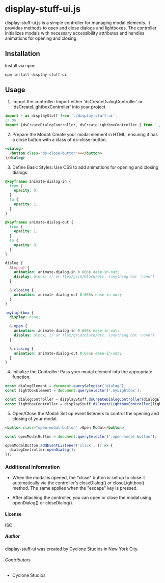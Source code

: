 # display-stuff-ui.js
display-stuff-ui.js is a simple controller for managing modal elements. It provides methods to open and close dialogs and lightboxes. The controller initializes modals with necessary accessibility attributes and handles animations for opening and closing.

## Installation

Install via npm:
```bash
npm install display-stuff-ui
```

## Usage

1. Import the controller: 
Import either 'dsCreateDialogController' or 'dsCreateLightboxController' into your project.
```javascript
import * as displayStuff from './display-stuff-ui';
// OR
import {dsCreateDialogController, dsCreateLightboxController } from './display-stuff-ui';
```

2. Prepare the Modal:
Create your modal element in HTML, ensuring it has a close button with a class of ds-close-button.
```html 
<dialog>
  <button class="ds-close-button">✕</button>
</dialog>
```    

3. Define Basic Styles:
Use CSS to add animations for opening and closing dialogs.
```scss
@keyframes animate-dialog-in {
  from {
    opacity: 0;
  }
  to {
    opacity: 1;
  }
}

@keyframes animate-dialog-out {
  from {
    opacity: 1;
  }
  to {
    opacity: 0;
  }
}

dialog {
  &[open] {
    animation: animate-dialog-in 0.666s ease-in-out;
    display: block; // or flex/grid/block/etc. (anything but 'none')
  }

  &.closing {
    animation: animate-dialog-out 0.666s ease-in-out;
  }
}

.myLightbox {
  display: none;

  &.open {
    animation: animate-dialog-in 0.666s ease-in-out;
    display: block; // or flex/grid/block/etc. (anything but 'none')
  }

  &.closing {
    animation: animate-dialog-out 0.666s ease-in-out;
  }
}
```

4. Initialize the Controller:
Pass your modal element into the appropriate function.
```javascript   
const dialogElement = document.querySelector('dialog');
const lightboxElement = document.querySelector('.myLightbox');

const dialogController = displayStuff.dsCreateDialogController(dialogElement);
const lightboxController = displayStuff.dsCreateLightboxController(lightboxElement);
```

5. Open/Close the Modal:
Set up event listeners to control the opening and closing of your modal.
```html
<button class="open-modal-button" >Open Modal</button>
```
```javascript
const openModalButton = document.querySelector('.open-modal-button');

openModalButton.addEventListener('click', () => {
  dialogController.openDialog();
});
```

### Additional Information
* When the modal is opened, the "close" button is set up to close it automatically via the controller's closeDialog() or closeLightbox() method. The same applies when the "escape" key is pressed.

* After attaching the controller, you can open or close the modal using openDialog() or closeDialog().

#### License
ISC

##### Author
display-stuff-ui was created by Cyclone Studios in New York City.

###### Contributors
* Cyclone Studios